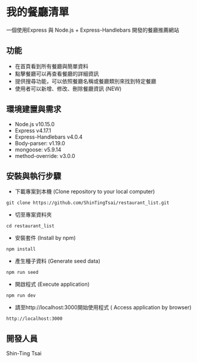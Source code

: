 # 我的餐廳清單

一個使用Express 與 Node.js + Express-Handlebars 開發的餐廳推薦網站

## 功能

- 在首頁看到所有餐廳與簡單資料
- 點擊餐廳可以再查看餐廳的詳細資訊
- 提供搜尋功能，可以依照餐廳名稱或餐廳類別來找到特定餐廳
- 使用者可以新增、修改、刪除餐廳資訊 (NEW)

## 環境建置與需求
- Node.js v10.15.0
- Express v4.17.1
- Express-Handlebars v4.0.4
- Body-parser: v1.19.0
- mongoose: v5.9.14
- method-override: v3.0.0


## 安裝與執行步驟
- 下載專案到本機 (Clone repository to your local computer)
```
git clone https://github.com/ShinTingTsai/restaurant_list.git
```
- 切至專案資料夾
```
cd restaurant_list
```
- 安裝套件 (Install by npm)
```
npm install
```
- 產生種子資料 (Generate seed data)
```
npm run seed
```
- 開啟程式 (Execute application)
```
npm run dev
```
- 請至http://localhost:3000開始使用程式 ( Access application by browser)
```
http://localhost:3000
```


## 開發人員
Shin-Ting Tsai
